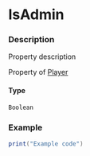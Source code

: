 # IsAdmin
### Description
Property description

Property of [Player](/classes/Player/)

#### Type
`Boolean`

### Example
```lua
print("Example code")
```
